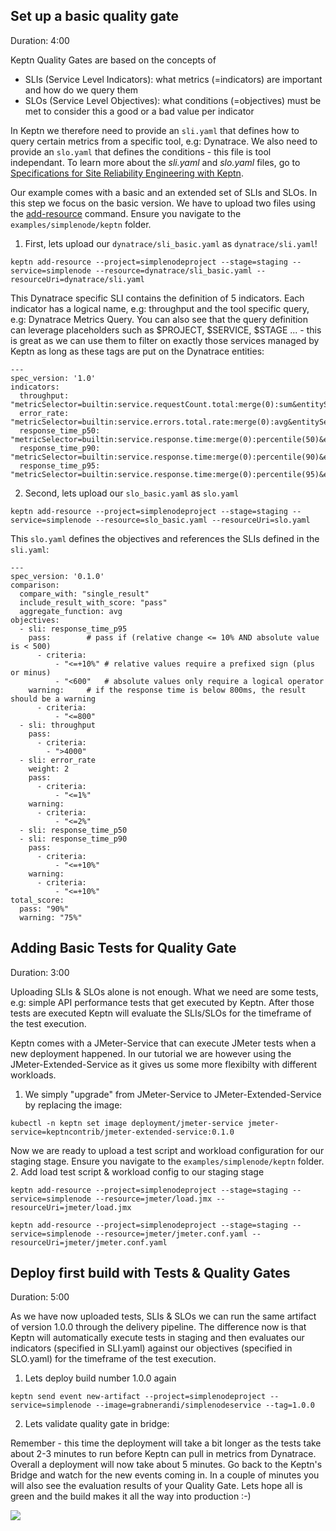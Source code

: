 
## Set up a basic quality gate
Duration: 4:00

Keptn Quality Gates are based on the concepts of 
* SLIs (Service Level Indicators): what metrics (=indicators) are important and how do we query them
* SLOs (Service Level Objectives): what conditions (=objectives) must be met to consider this a good or a bad value per indicator

In Keptn we therefore need to provide an `sli.yaml` that defines how to query certain metrics from a specific tool, e.g: Dynatrace. We also need to provide an `slo.yaml` that defines the conditions - this file is tool independant. 
To learn more about the *sli.yaml* and *slo.yaml* files, go to [Specifications for Site Reliability Engineering with Keptn](https://github.com/keptn/spec/blob/0.1.3/sre.md).

Our example comes with a basic and an extended set of SLIs and SLOs. In this step we focus on the basic version.
We have to upload two files using the [add-resource](https://keptn.sh/docs/0.6.0/reference/cli/#keptn-add-resource) command.
Ensure you navigate to the `examples/simplenode/keptn` folder.

1. First, lets upload our `dynatrace/sli_basic.yaml` as `dynatrace/sli.yaml`!

```
keptn add-resource --project=simplenodeproject --stage=staging --service=simplenode --resource=dynatrace/sli_basic.yaml --resourceUri=dynatrace/sli.yaml
```

This Dynatrace specific SLI contains the definition of 5 indicators. Each indicator has a logical name, e.g: throughput and the tool specific query, e.g: Dynatrace Metrics Query. You can also see that the query definition can leverage placeholders such as $PROJECT, $SERVICE, $STAGE ... - this is great as we can use them to filter on exactly those services managed by Keptn as long as these tags are put on the Dynatrace entities:
```
---
spec_version: '1.0'
indicators:
  throughput:        "metricSelector=builtin:service.requestCount.total:merge(0):sum&entitySelector=tag(keptn_project:$PROJECT),tag(keptn_stage:$STAGE),tag(keptn_service:$SERVICE),tag(keptn_deployment:$DEPLOYMENT),type(SERVICE)"
  error_rate:        "metricSelector=builtin:service.errors.total.rate:merge(0):avg&entitySelector=tag(keptn_project:$PROJECT),tag(keptn_stage:$STAGE),tag(keptn_service:$SERVICE),tag(keptn_deployment:$DEPLOYMENT),type(SERVICE)"
  response_time_p50: "metricSelector=builtin:service.response.time:merge(0):percentile(50)&entitySelector=tag(keptn_project:$PROJECT),tag(keptn_stage:$STAGE),tag(keptn_service:$SERVICE),tag(keptn_deployment:$DEPLOYMENT),type(SERVICE)"
  response_time_p90: "metricSelector=builtin:service.response.time:merge(0):percentile(90)&entitySelector=tag(keptn_project:$PROJECT),tag(keptn_stage:$STAGE),tag(keptn_service:$SERVICE),tag(keptn_deployment:$DEPLOYMENT),type(SERVICE)"
  response_time_p95: "metricSelector=builtin:service.response.time:merge(0):percentile(95)&entitySelector=tag(keptn_project:$PROJECT),tag(keptn_stage:$STAGE),tag(keptn_service:$SERVICE),tag(keptn_deployment:$DEPLOYMENT),type(SERVICE)"
```

2. Second, lets upload our `slo_basic.yaml` as `slo.yaml`

```
keptn add-resource --project=simplenodeproject --stage=staging --service=simplenode --resource=slo_basic.yaml --resourceUri=slo.yaml
```

This `slo.yaml` defines the objectives and references the SLIs defined in the `sli.yaml`:

```
---
spec_version: '0.1.0'
comparison:
  compare_with: "single_result"
  include_result_with_score: "pass"
  aggregate_function: avg
objectives:
  - sli: response_time_p95
    pass:        # pass if (relative change <= 10% AND absolute value is < 500)
      - criteria:
          - "<=+10%" # relative values require a prefixed sign (plus or minus)
          - "<600"   # absolute values only require a logical operator
    warning:     # if the response time is below 800ms, the result should be a warning
      - criteria:
          - "<=800"
  - sli: throughput
    pass:
      - criteria:
        - ">4000"
  - sli: error_rate
    weight: 2
    pass:
      - criteria:
          - "<=1%"
    warning:
      - criteria:
          - "<=2%"
  - sli: response_time_p50
  - sli: response_time_p90
    pass:
      - criteria:
          - "<=+10%"
    warning:
      - criteria:
          - "<=+10%"
total_score:
  pass: "90%"
  warning: "75%"
```

## Adding Basic Tests for Quality Gate
Duration: 3:00

Uploading SLIs & SLOs alone is not enough. What we need are some tests, e.g: simple API performance tests that get executed by Keptn. After those tests are executed Keptn will evaluate the SLIs/SLOs for the timeframe of the test execution.

Keptn comes with a JMeter-Service that can execute JMeter tests when a new deployment happened. In our tutorial we are however using the JMeter-Extended-Service as it gives us some more flexibilty with different workloads. 
1. We simply "upgrade" from JMeter-Service to JMeter-Extended-Service by replacing the image:

```
kubectl -n keptn set image deployment/jmeter-service jmeter-service=keptncontrib/jmeter-extended-service:0.1.0
```

Now we are ready to upload a test script and workload configuration for our staging stage. Ensure you navigate to the `examples/simplenode/keptn` folder.
2. Add load test script & workload config to our staging stage
```
keptn add-resource --project=simplenodeproject --stage=staging --service=simplenode --resource=jmeter/load.jmx --resourceUri=jmeter/load.jmx
```

```
keptn add-resource --project=simplenodeproject --stage=staging --service=simplenode --resource=jmeter/jmeter.conf.yaml --resourceUri=jmeter/jmeter.conf.yaml
```

## Deploy first build with Tests & Quality Gates
Duration: 5:00

As we have now uploaded tests, SLIs & SLOs we can run the same artifact of version 1.0.0 through the delivery pipeline. The difference now is that Keptn will automatically execute tests in staging and then evaluates our indicators (specified in SLI.yaml) against our objectives (specified in SLO.yaml) for the timeframe of the test execution.

1. Lets deploy build number 1.0.0 again

```
keptn send event new-artifact --project=simplenodeproject --service=simplenode --image=grabnerandi/simplenodeservice --tag=1.0.0
```

2. Lets validate quality gate in bridge:

Remember - this time the deployment will take a bit longer as the tests take about 2-3 minutes to run before Keptn can pull in metrics from Dynatrace. Overall a deployment will now take about 5 minutes. Go back to the Keptn's Bridge and watch for the new events coming in. In a couple of minutes you will also see the evaluation results of your Quality Gate. Lets hope all is green and the build makes it all the way into production :-)

![](./assets/simplenode/firstdeployment_with_qg_bridge.png)

